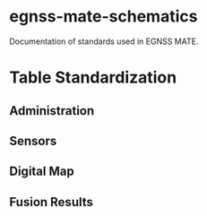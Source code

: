 # egnss-mate-schematics

Documentation of standards used in EGNSS MATE.

# Table Standardization

## Administration

<!--start_admin-->

## Sensors

<!--start_sensor-->

## Digital Map

<!--start_dm-->

## Fusion Results

<!--start_result-->
